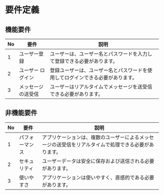 # 要件定義

## 機能要件

| No  | 要件               | 説明                                                                           |
| --- | ------------------ | ------------------------------------------------------------------------------ |
| 1   | ユーザー登録       | ユーザーは、ユーザー名とパスワードを入力して登録できる必要があります。         |
| 2   | ユーザー ログイン  | 登録ユーザーは、ユーザー名とパスワードを使用してログインできる必要があります。 |
| 3   | メッセージの送受信 | ユーザーはリアルタイムでメッセージを送受信できる必要があります。               |

## 非機能要件


| No  | 要件               | 説明                                                                           |
| --- | ------------------ | ------------------------------------------------------------------------------ |
|1|パフォーマンス| アプリケーションは、複数のユーザーによるメッセージの送受信をリアルタイムで処理できる必要があります。|
|2|セキュリティ| ユーザーデータは安全に保存および送信される必要があります。|
|3|使いやすさ| アプリケーションは使いやすく、直感的である必要があります。|